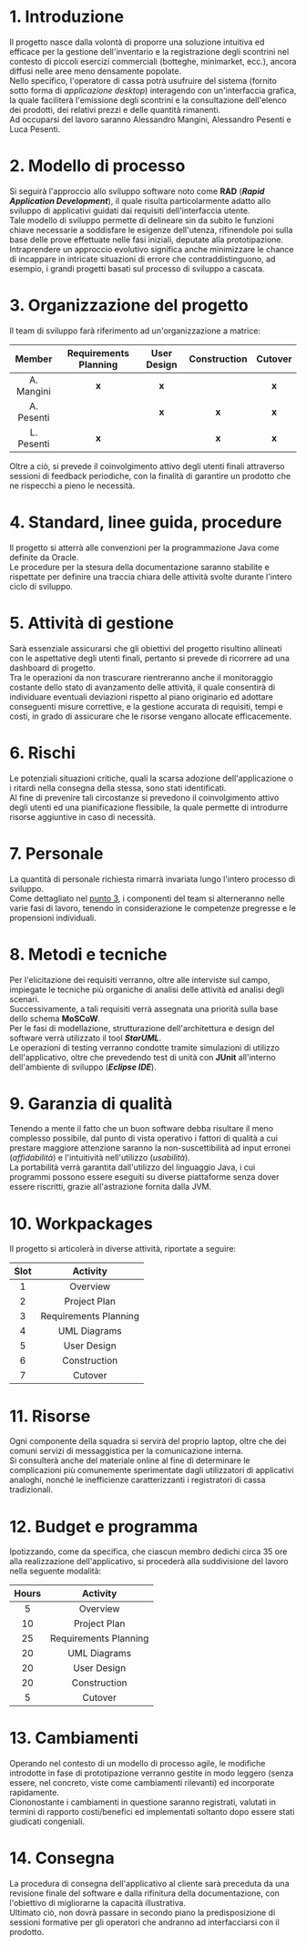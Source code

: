 # 1. Introduzione

Il progetto nasce dalla volontà di proporre una soluzione intuitiva ed efficace per la gestione dell'inventario e la registrazione degli scontrini nel contesto di piccoli esercizi commerciali (botteghe, minimarket, ecc.), ancora diffusi nelle aree meno densamente popolate.<br>
Nello specifico, l'operatore di cassa potrà usufruire del sistema (fornito sotto forma di *applicazione desktop*) interagendo con un'interfaccia grafica, la quale faciliterà l'emissione degli scontrini e la consultazione dell'elenco dei prodotti, dei relativi prezzi e delle quantità rimanenti.<br>
Ad occuparsi del lavoro saranno Alessandro Mangini, Alessandro Pesenti e Luca Pesenti.

# 2. Modello di processo

Si seguirà l'approccio allo sviluppo software noto come **RAD** (***Rapid Application Development***), il quale risulta particolarmente adatto allo sviluppo di applicativi guidati dai requisiti dell'interfaccia utente.<br>
Tale modello di sviluppo permette di delineare sin da subito le funzioni chiave necessarie a soddisfare le esigenze dell'utenza, rifinendole poi sulla base delle prove effettuate nelle fasi iniziali, deputate alla prototipazione.<br>
Intraprendere un approccio evolutivo significa anche minimizzare le chance di incappare in intricate situazioni di errore che contraddistinguono, ad esempio, i grandi progetti basati sul processo di sviluppo a cascata.

# 3. Organizzazione del progetto

Il team di sviluppo farà riferimento ad un'organizzazione a matrice:

| **Member** | **Requirements Planning** | **User Design** | **Construction** | **Cutover** |
|:----------:|:-------------------------:|:---------------:|:----------------:|:-----------:|
| A. Mangini |           **x**           |      **x**      |                  |    **x**    |
| A. Pesenti |                           |      **x**      |       **x**      |    **x**    |
| L. Pesenti |           **x**           |                 |       **x**      |    **x**    | 

Oltre a ciò, si prevede il coinvolgimento attivo degli utenti finali attraverso sessioni di feedback periodiche, con la finalità di garantire un prodotto che ne rispecchi a pieno le necessità.

# 4. Standard, linee guida, procedure

Il progetto si atterrà alle convenzioni per la programmazione Java come definite da Oracle.<br>
Le procedure per la stesura della documentazione saranno stabilite e rispettate per definire una traccia chiara delle attività svolte durante l'intero ciclo di sviluppo.

# 5. Attività di gestione

Sarà essenziale assicurarsi che gli obiettivi del progetto risultino allineati con le aspettative degli utenti finali, pertanto si prevede di ricorrere ad una dashboard di progetto.<br>
Tra le operazioni da non trascurare rientreranno anche il monitoraggio costante dello stato di avanzamento delle attività, il quale consentirà di individuare eventuali deviazioni rispetto al piano originario ed adottare conseguenti misure correttive, e la gestione accurata di requisiti, tempi e costi, in grado di assicurare che le risorse vengano allocate efficacemente.

# 6. Rischi

Le potenziali situazioni critiche, quali la scarsa adozione dell'applicazione o i ritardi nella consegna della stessa, sono stati identificati.<br>
Al fine di prevenire tali circostanze si prevedono il coinvolgimento attivo degli utenti ed una pianificazione flessibile, la quale permette di introdurre risorse aggiuntive in caso di necessità.

# 7. Personale

La quantità di personale richiesta rimarrà invariata lungo l'intero processo di sviluppo.<br>
Come dettagliato nel [punto 3](#3-organizzazione-del-progetto), i componenti del team si alterneranno nelle varie fasi di lavoro, tenendo in considerazione le competenze pregresse e le propensioni individuali.

# 8. Metodi e tecniche

Per l'elicitazione dei requisiti verranno, oltre alle interviste sul campo, impiegate le tecniche più organiche di analisi delle attività ed analisi degli scenari.<br>
Successivamente, a tali requisiti verrà assegnata una priorità sulla base dello schema **MoSCoW**.<br>
Per le fasi di modellazione, strutturazione dell'architettura e design del software verrà utilizzato il tool ***StarUML***.<br>
Le operazioni di testing verranno condotte tramite simulazioni di utilizzo dell'applicativo, oltre che prevedendo test di unità con **JUnit** all'interno dell'ambiente di sviluppo (***Eclipse IDE***).

# 9. Garanzia di qualità

Tenendo a mente il fatto che un buon software debba risultare il meno complesso possibile, dal punto di vista operativo i fattori di qualità a cui prestare maggiore attenzione saranno la non-suscettibilità ad input erronei (*affidabilità*) e l'intuitività nell'utilizzo (*usabilità*).<br>
La portabilità verrà garantita dall'utilizzo del linguaggio Java, i cui programmi possono essere eseguiti su diverse piattaforme senza dover essere riscritti, grazie all'astrazione fornita dalla JVM.

# 10. Workpackages

Il progetto si articolerà in diverse attività, riportate a seguire:

| **Slot** |      **Activity**     |
|:--------:|:---------------------:|
|     1    |        Overview       |
|     2    |      Project Plan     |
|     3    | Requirements Planning |
|     4    |      UML Diagrams     |
|     5    |      User Design      |
|     6    |      Construction     |
|     7    |        Cutover        |

# 11. Risorse

Ogni componente della squadra si servirà del proprio laptop, oltre che dei comuni servizi di messaggistica per la comunicazione interna.<br>
Si consulterà anche del materiale online al fine di determinare le complicazioni più comunemente sperimentate dagli utilizzatori di applicativi analoghi, nonché le inefficienze caratterizzanti i registratori di cassa tradizionali.

# 12. Budget e programma

Ipotizzando, come da specifica, che ciascun membro dedichi circa 35 ore alla realizzazione dell'applicativo, si procederà alla suddivisione del lavoro nella seguente modalità:

| **Hours** |      **Activity**     |
|:---------:|:---------------------:|
|     5     |        Overview       |
|     10    |      Project Plan     |
|     25    | Requirements Planning |
|     20    |      UML Diagrams     |
|     20    |      User Design      |
|     20    |      Construction     |
|     5     |        Cutover        |

# 13. Cambiamenti

Operando nel contesto di un modello di processo agile, le modifiche introdotte in fase di prototipazione verranno gestite in modo leggero (senza essere, nel concreto, viste come cambiamenti rilevanti) ed incorporate rapidamente.<br>
Ciononostante i cambiamenti in questione saranno registrati, valutati in termini di rapporto costi/benefici ed implementati soltanto dopo essere stati giudicati congeniali.

# 14. Consegna

La procedura di consegna dell'applicativo al cliente sarà preceduta da una revisione finale del software e dalla rifinitura della documentazione, con l'obiettivo di migliorarne la capacità illustrativa.<br>
Ultimato ciò, non dovrà passare in secondo piano la predisposizione di sessioni formative per gli operatori che andranno ad interfacciarsi con il prodotto.

